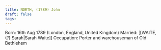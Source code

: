 ```yaml
---
title: NORTH, (1789) John
draft: false
tags:
---
```

Born: 16th Aug 1789 (London, England, United Kingdom)
Married: [[WAITE, (?) Sarah|Sarah Waite]]
Occupation: Porter and warehouseman of Old Bethlehem